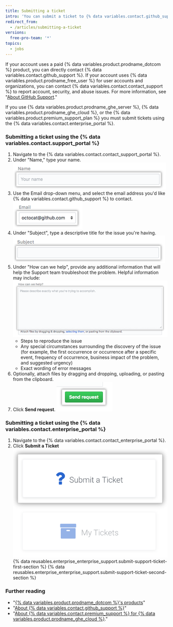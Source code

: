 ```yaml
---
title: Submitting a ticket
intro: 'You can submit a ticket to {% data variables.contact.github_support %} using the support portal.'
redirect_from:
  - /articles/submitting-a-ticket
versions:
  free-pro-team: '*'
topics:
  - jobs
---
```


If your account uses a paid {% data variables.product.prodname_dotcom %} product, you can directly contact {% data variables.contact.github_support %}. If your account uses {% data variables.product.prodname_free_user %} for user accounts and organizations, you can contact {% data variables.contact.contact_support %} to report account, security, and abuse issues. For more information, see "[About GitHub Support](/github/working-with-github-support/about-github-support)."

If you use {% data variables.product.prodname_ghe_server %}, {% data variables.product.prodname_ghe_cloud %}, or the {% data variables.product.premium_support_plan %} you must submit tickets using the {% data variables.contact.enterprise_portal %}.

### Submitting a ticket using the {% data variables.contact.support_portal %}

1. Navigate to the {% data variables.contact.contact_support_portal %}.
2. Under "Name," type your name.
![Name field](/assets/images/help/support/name-field.png)
3. Use the Email drop-down menu, and select the email address you'd like {% data variables.contact.github_support %} to contact.
![Email field](/assets/images/help/support/email-field.png)
4. Under "Subject", type a descriptive title for the issue you're having.
![Subject field](/assets/images/help/support/subject-field.png)
5. Under "How can we help", provide any additional information that will help the Support team troubleshoot the problem. Helpful information may include:
  ![How can we help field](/assets/images/help/support/how-can-we-help-field.png)
    - Steps to reproduce the issue
    - Any special circumstances surrounding the discovery of the issue (for example, the first occurrence or occurrence after a specific event, frequency of occurrence, business impact of the problem, and suggested urgency)
    - Exact wording of error messages
6. Optionally, attach files by dragging and dropping, uploading, or pasting from the clipboard.
7. Click **Send request**.
![Send request button](/assets/images/help/support/send-request-button.png)

### Submitting a ticket using the {% data variables.contact.enterprise_portal %}

1. Navigate to the {% data variables.contact.contact_enterprise_portal %}.
5. Click **Submit a Ticket**
  ![Submit a ticket to Enterprise Support team](/assets/images/enterprise/support/submit-ticket-button.png)
{% data reusables.enterprise_enterprise_support.submit-support-ticket-first-section %}
{% data reusables.enterprise_enterprise_support.submit-support-ticket-second-section %}

### Further reading
- "[{% data variables.product.prodname_dotcom %}'s products](/github/getting-started-with-github/githubs-products)"
- "[About {% data variables.contact.github_support %}](/articles/about-github-support)"
- "[About {% data variables.contact.premium_support %} for {% data variables.product.prodname_ghe_cloud %}](/articles/about-github-premium-support-for-github-enterprise-cloud)."
